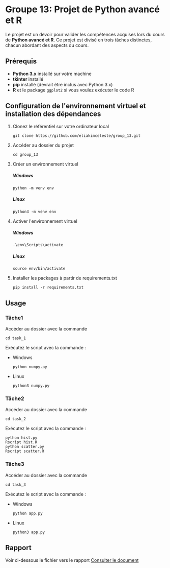 # Groupe 13: Projet de **Python avancé et R**
Le projet est un devoir pour valider les compétences acquises lors du cours de __Python avancé et R__. Ce projet est divisé en trois tâches distinctes, chacun abordant des aspects du cours.

## Prérequis
- **Python 3.x** installé sur votre machine
- **tkinter** installé
- **pip** installé (devrait être inclus avec Python 3.x)
- **R** et le package `ggplot2` si vous voulez exécuter le code R

## Configuration de l'environnement virtuel et installation des dépendances

1. Clonez le référentiel sur votre ordinateur local

   ```
   git clone https://github.com/eliakimceleste/group_13.git
      ```
2. Accéder au dossier du projet

    ```
    cd group_13
      ```
3. Créer un environnement virtuel

   ##### Windows
   ```
   python -m venv env
    ```
   ##### Linux
   ```
   python3 -m venv env
    ```
4. Activer l'environnement virtuel
  
   ##### Windows
      ```
   .\env\Scripts\activate
      ```
   ##### Linux
   ```
   source env/bin/activate
    ```
5. Installer les packages à partir de requirements.txt

    ```
   pip install -r requirements.txt
    ```


## Usage
   ### Tâche1
   Accéder au dossier avec la commande  
   ```
cd task_1
```
   
   Exécutez le script  avec la commande :
   - Windows
       ```
      python numpy.py
       ```
   - Linux
        ```
      python3 numpy.py
        ```
   
   ### Tâche2
   Accéder au dossier avec la commande  
  ```
cd task_2
```

   Exécutez le script  avec la commande :
  ```
python hist.py
Rscript hist.R
python scatter.py
Rscript scatter.R
```
   
   ### Tâche3
   Accéder au dossier avec la commande  
  ```
cd task_3
```

   Exécutez le script  avec la commande :
   - Windows
       ```
      python app.py
       ```
   - Linux
        ```
      python3 app.py
        ```

## Rapport
Voir ci-dessous le fichier vers le rapport [Consulter le document](./docs/documentation.docx)



